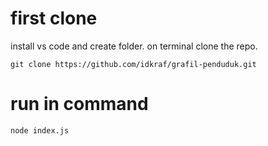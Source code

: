 # first clone 
install vs code and create folder. on terminal clone the repo.
```
git clone https://github.com/idkraf/grafil-penduduk.git
```

# run in command
```
node index.js
```